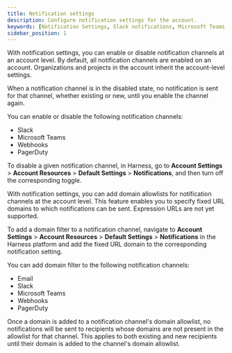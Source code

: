 ```yaml
---
title: Notification settings
description: Configure notification settings for the account.
keywords: [Notification Settings, Slack notifications, Microsoft Teams notifications, webhook notifications, PagerDuty notifications]
sidebar_position: 1
---
```


With notification settings, you can enable or disable notification channels at an account level. By default, all notification channels are enabled on an account. Organizations and projects in the account inherit the account-level settings.

When a notification channel is in the disabled state, no notification is sent for that channel, whether existing or new, until you enable the channel again.

You can enable or disable the following notification channels:
- Slack
- Microsoft Teams
- Webhooks
- PagerDuty

To disable a given notification channel, in Harness, go to **Account Settings** > **Account Resources** > **Default Settings** > **Notifications**, and then turn off the corresponding toggle. 

With notification settings, you can add domain allowlists for notification channels at the account level. This feature enables you to specify fixed URL domains to which notifications can be sent. Expression URLs are not yet supported.

To add a domain filter to a notification channel, navigate to **Account Settings** > **Account Resources** > **Default Settings** > **Notifications** in the Harness platform and add the fixed URL domain to the corresponding notification setting.

You can add domain filter to the following notification channels:
- Email
- Slack
- Microsoft Teams
- Webhooks
- PagerDuty

Once a domain is added to a notification channel's domain allowlist, no notifications will be sent to recipients whose domains are not present in the allowlist for that channel. This applies to both existing and new recipients until their domain is added to the channel's domain allowlist.
